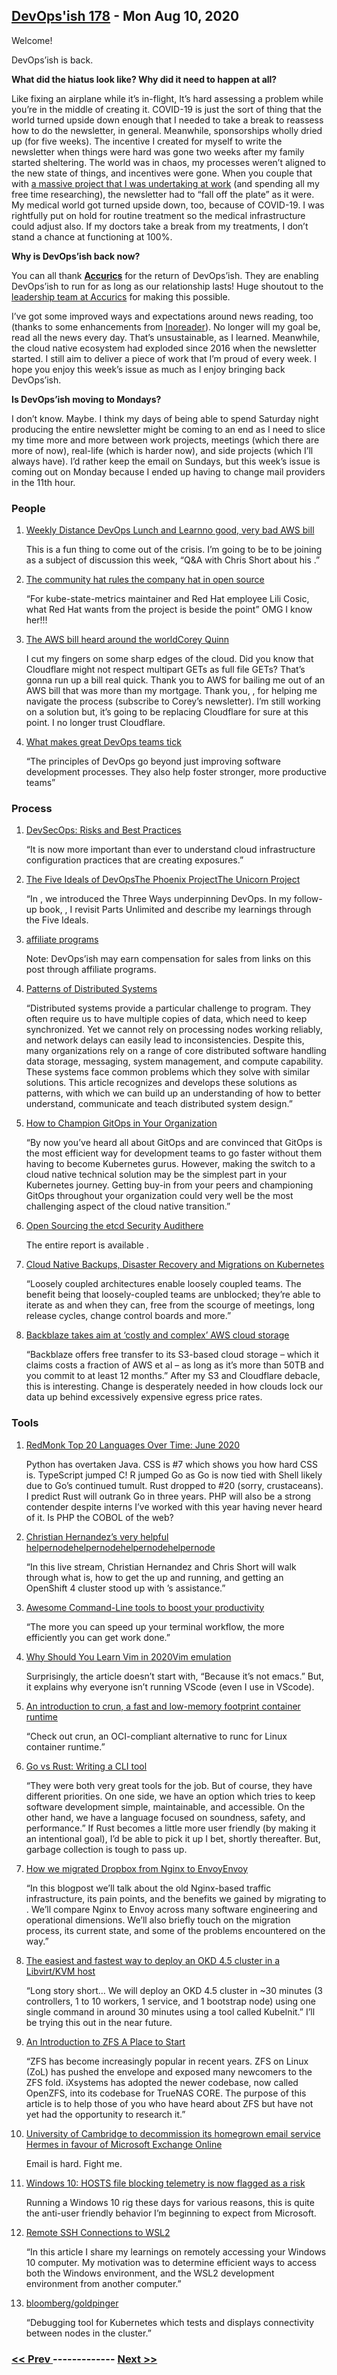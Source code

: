 ## [DevOps'ish 178](https://devopsish.com/178) - Mon Aug 10, 2020

Welcome!

DevOps’ish is back.

<strong>What did the hiatus look like? Why did it need to happen at all?</strong>

Like fixing an airplane while it’s in-flight, It’s hard assessing a problem while you’re in the middle of creating it. COVID-19 is just the sort of thing that the world turned upside down enough that I needed to take a break to reassess how to do the newsletter, in general. Meanwhile, sponsorships wholly dried up (for five weeks). The incentive I created for myself to write the newsletter when things were hard was gone two weeks after my family started sheltering. The world was in chaos, my processes weren’t aligned to the new state of things, and incentives were gone. When you couple that with <a href="https://chrisshort.net/live-streaming-on-openshift.tv-and-some-lessons-learned/?utm_source=newsletter&amp;utm_medium=email&amp;utm_campaign=devopsish_178">a massive project that I was undertaking at work</a> (and spending all my free time researching), the newsletter had to “fall off the plate” as it were. My medical world got turned upside down, too, because of COVID-19. I was rightfully put on hold for routine treatment so the medical infrastructure could adjust also. If my doctors take a break from my treatments, I don’t stand a chance at functioning at 100%.

<strong>Why is DevOps’ish back now?</strong>

You can all thank <a href="https://www.accurics.com/?utm_source=newsletter&amp;utm_medium=email&amp;utm_campaign=devopsish_178"><strong>Accurics</strong></a> for the return of DevOps’ish. They are enabling DevOps’ish to run for as long as our relationship lasts! Huge shoutout to the <a href="https://www.accurics.com/team/?utm_source=newsletter&amp;utm_medium=email&amp;utm_campaign=devopsish_178">leadership team at Accurics</a> for making this possible.

I’ve got some improved ways and expectations around news reading, too (thanks to some enhancements from <a href="https://www.inoreader.com/?utm_source=newsletter&amp;utm_medium=email&amp;utm_campaign=devopsish_178">Inoreader</a>). No longer will my goal be, read all the news every day. That’s unsustainable, as I learned. Meanwhile, the cloud native ecosystem had exploded since 2016 when the newsletter started. I still aim to deliver a piece of work that I’m proud of every week. I hope you enjoy this week’s issue as much as I enjoy bringing back DevOps’ish.

<strong>Is DevOps’ish moving to Mondays?</strong>

I don’t know. Maybe. I think my days of being able to spend Saturday night producing the entire newsletter might be coming to an end as I need to slice my time more and more between work projects, meetings (which there are more of now), real-life (which is harder now), and side projects (which I’ll always have). I’d rather keep the email on Sundays, but this week’s issue is coming out on Monday because I ended up having to change mail providers in the 11th hour.

### People

1. [Weekly Distance DevOps Lunch and Learnno good, very bad AWS bill](https://rackn.com/distance-devops/)

     This is a fun thing to come out of the crisis. I’m going to be to be joining as a subject of discussion this week, “Q&A with Chris Short about his .”
1. [The community hat rules the company hat in open source](https://www.infoworld.com/article/3569373/the-community-hat-rules-the-company-hat-in-open-source.html)

     “For kube-state-metrics maintainer and Red Hat employee Lili Cosic, what Red Hat wants from the project is beside the point” OMG I know her!!!
1. [The AWS bill heard around the worldCorey Quinn](https://chrisshort.net/the-aws-bill-heard-around-the-world/)

     I cut my fingers on some sharp edges of the cloud. Did you know that Cloudflare might not respect multipart GETs as full file GETs? That’s gonna run up a bill real quick. Thank you to AWS for bailing me out of an AWS bill that was more than my mortgage. Thank you, , for helping me navigate the process (subscribe to Corey’s newsletter). I’m still working on a solution but, it’s going to be replacing Cloudflare for sure at this point. I no longer trust Cloudflare.
1. [What makes great DevOps teams tick](https://enterprisersproject.com/article/2020/7/devops-great-teams)

     “The principles of DevOps go beyond just improving software development processes. They also help foster stronger, more productive teams”
### Process

1. [DevSecOps: Risks and Best Practices](https://www.accurics.com/blog/devops/devsecops-risks-and-best-practices/)

     “It is now more important than ever to understand cloud infrastructure configuration practices that are creating exposures.”
1. [The Five Ideals of DevOpsThe Phoenix ProjectThe Unicorn Project](https://itrevolution.com/five-ideals-of-devops/)

     “In , we introduced the Three Ways underpinning DevOps. In my follow-up book, , I revisit Parts Unlimited and describe my learnings through the Five Ideals.
1. [affiliate programs](../terms/)

    Note: DevOps’ish may earn compensation for sales from links on this post through affiliate programs.
1. [Patterns of Distributed Systems](https://martinfowler.com/articles/patterns-of-distributed-systems/)

     “Distributed systems provide a particular challenge to program. They often require us to have multiple copies of data, which need to keep synchronized. Yet we cannot rely on processing nodes working reliably, and network delays can easily lead to inconsistencies. Despite this, many organizations rely on a range of core distributed software handling data storage, messaging, system management, and compute capability. These systems face common problems which they solve with similar solutions. This article recognizes and develops these solutions as patterns, with which we can build up an understanding of how to better understand, communicate and teach distributed system design.”
1. [How to Champion GitOps in Your Organization](https://www.weave.works/blog/how-to-champion-gitops-in-your-organization)

     “By now you’ve heard all about GitOps and are convinced that GitOps is the most efficient way for development teams to go faster without them having to become Kubernetes gurus. However, making the switch to a cloud native technical solution may be the simplest part in your Kubernetes journey. Getting buy-in from your peers and championing GitOps throughout your organization could very well be the most challenging aspect of the cloud native transition.”
1. [Open Sourcing the etcd Security Audithere](https://www.cncf.io/blog/2020/08/05/etcd-security-audit/)

     The entire report is available .
1. [Cloud Native Backups, Disaster Recovery and Migrations on Kubernetes](https://thenewstack.io/cloud-native-backups-disaster-recovery-and-migrations-on-kubernetes/)

     “Loosely coupled architectures enable loosely coupled teams. The benefit being that loosely-coupled teams are unblocked; they’re able to iterate as and when they can, free from the scourge of meetings, long release cycles, change control boards and more.”
1. [Backblaze takes aim at ‘costly and complex’ AWS cloud storage](https://www.computerweekly.com/news/252486751/Backblaze-takes-aim-at-costly-and-complex-AWS-cloud-storage)

     “Backblaze offers free transfer to its S3-based cloud storage – which it claims costs a fraction of AWS et al – as long as it’s more than 50TB and you commit to at least 12 months.” After my S3 and Cloudflare debacle, this is interesting. Change is desperately needed in how clouds lock our data up behind excessively expensive egress price rates.
### Tools

1. [RedMonk Top 20 Languages Over Time: June 2020](https://redmonk.com/rstephens/2020/07/27/redmonk-top-20-languages-over-time-june-2020/)

     Python has overtaken Java. CSS is #7 which shows you how hard CSS is. TypeScript jumped C! R jumped Go as Go is now tied with Shell likely due to Go’s continued tumult. Rust dropped to #20 (sorry, crustaceans). I predict Rust will outrank Go in three years. PHP will also be a strong contender despite interns I’ve worked with this year having never heard of it. Is PHP the COBOL of the web?
1. [Christian Hernandez’s very helpful helpernodehelpernodehelpernodehelpernode](https://www.youtube.com/watch?v=wZYx4_xBSUQ)

     “In this live stream, Christian Hernandez and Chris Short will walk through what  is, how to get the  up and running, and getting an OpenShift 4 cluster stood up with ’s assistance.”
1. [Awesome Command-Line tools to boost your productivity](https://dev.to/tasinishmam/awesome-command-line-tools-to-boost-your-productivity-22n8)

     “The more you can speed up your terminal workflow, the more efficiently you can get work done.”
1. [Why Should You Learn Vim in 2020Vim emulation](https://pragmaticpineapple.com/why-should-you-learn-vim-in-2020/)

     Surprisingly, the article doesn’t start with, “Because it’s not emacs.” But, it explains why everyone isn’t running VScode (even I use  in VScode).
1. [An introduction to crun, a fast and low-memory footprint container runtime](https://www.redhat.com/sysadmin/introduction-crun)

     “Check out crun, an OCI-compliant alternative to runc for Linux container runtime.”
1. [Go vs Rust: Writing a CLI tool](https://cuchi.me/posts/go-vs-rust)

     “They were both very great tools for the job. But of course, they have different priorities. On one side, we have an option which tries to keep software development simple, maintainable, and accessible. On the other hand, we have a language focused on soundness, safety, and performance.” If Rust becomes a little more user friendly (by making it an intentional goal), I’d be able to pick it up I bet, shortly thereafter. But, garbage collection is tough to pass up.
1. [How we migrated Dropbox from Nginx to EnvoyEnvoy](https://dropbox.tech/infrastructure/how-we-migrated-dropbox-from-nginx-to-envoy)

     “In this blogpost we’ll talk about the old Nginx-based traffic infrastructure, its pain points, and the benefits we gained by migrating to . We’ll compare Nginx to Envoy across many software engineering and operational dimensions. We’ll also briefly touch on the migration process, its current state, and some of the problems encountered on the way.”
1. [The easiest and fastest way to deploy an OKD 4.5 cluster in a Libvirt/KVM host](https://www.anstack.com/blog/2020/07/31/the-fastest-and-simplest-way-to-deploy-okd-openshift-4-5.html)

     “Long story short… We will deploy an OKD 4.5 cluster in ~30 minutes (3 controllers, 1 to 10 workers, 1 service, and 1 bootstrap node) using one single command in around 30 minutes using a tool called KubeInit.” I’ll be trying this out in the near future.
1. [An Introduction to ZFS A Place to Start](https://www.servethehome.com/an-introduction-to-zfs-a-place-to-start/)

     “ZFS has become increasingly popular in recent years. ZFS on Linux (ZoL) has pushed the envelope and exposed many newcomers to the ZFS fold. iXsystems has adopted the newer codebase, now called OpenZFS, into its codebase for TrueNAS CORE. The purpose of this article is to help those of you who have heard about ZFS but have not yet had the opportunity to research it.”
1. [University of Cambridge to decommission its homegrown email service Hermes in favour of Microsoft Exchange Online](https://www.theregister.com/2020/08/04/cambridge_uni_decommissioning_hermes_email/)

     Email is hard. Fight me.
1. [Windows 10: HOSTS file blocking telemetry is now flagged as a risk](https://www.bleepingcomputer.com/news/microsoft/windows-10-hosts-file-blocking-telemetry-is-now-flagged-as-a-risk/)

     Running a Windows 10 rig these days for various reasons, this is quite the anti-user friendly behavior I’m beginning to expect from Microsoft.
1. [Remote SSH Connections to WSL2](https://www.brianketelsen.com/blog/ssh-to-wsl2/)

     “In this article I share my learnings on remotely accessing your Windows 10 computer. My motivation was to determine efficient ways to access both the Windows environment, and the WSL2 development environment from another computer.”
1. [bloomberg/goldpinger](https://github.com/bloomberg/goldpinger)

     “Debugging tool for Kubernetes which tests and displays connectivity between nodes in the cluster.”

### [ << Prev ](devopsweekly-177.md) ------------- [ Next >> ](devopsweekly-179.md)